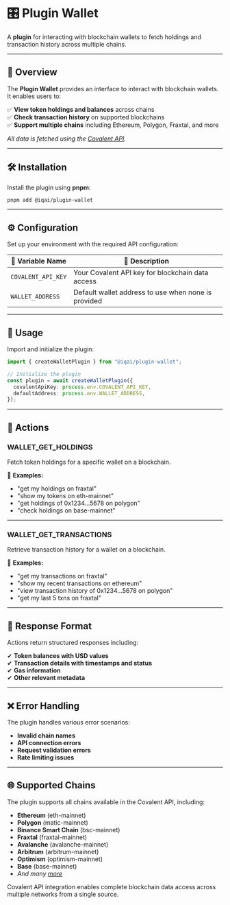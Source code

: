 # 🎛 Plugin Wallet

A **plugin** for interacting with blockchain wallets to fetch holdings and transaction history across multiple chains.

---

## 📌 Overview

The **Plugin Wallet** provides an interface to interact with blockchain wallets. It enables users to:

✅ **View token holdings and balances** across chains  
✅ **Check transaction history** on supported blockchains  
✅ **Support multiple chains** including Ethereum, Polygon, Fraxtal, and more  

_All data is fetched using the [Covalent API](https://goldrush.dev/docs/api-reference/overview)._

---

## 🛠 Installation

Install the plugin using **pnpm**:

```bash
pnpm add @iqai/plugin-wallet
```

---

## ⚙ Configuration

Set up your environment with the required API configuration:

| 🔧 Variable Name            | 📜 Description                                                     |
| --------------------------- | ------------------------------------------------------------------ |
| `COVALENT_API_KEY`          | Your Covalent API key for blockchain data access                   |
| `WALLET_ADDRESS` | Default wallet address to use when none is provided                 |

---

## 🚀 Usage

Import and initialize the plugin:

```typescript
import { createWalletPlugin } from "@iqai/plugin-wallet";

// Initialize the plugin
const plugin = await createWalletPlugin({
  covalentApiKey: process.env.COVALENT_API_KEY,
  defaultAddress: process.env.WALLET_ADDRESS,
});
```

---

## 🎯 Actions

### WALLET_GET_HOLDINGS

Fetch token holdings for a specific wallet on a blockchain.

💬 **Examples:**

- "get my holdings on fraxtal"  
- "show my tokens on eth-mainnet"  
- "get holdings of 0x1234...5678 on polygon"  
- "check holdings on base-mainnet"

---

### WALLET_GET_TRANSACTIONS

Retrieve transaction history for a wallet on a blockchain.

💬 **Examples:**

- "get my transactions on fraxtal"  
- "show my recent transactions on ethereum"  
- "view transaction history of 0x1234...5678 on polygon"  
- "get my last 5 txns on fraxtal"

---

## 📜 Response Format

Actions return structured responses including:

✔ **Token balances with USD values**  
✔ **Transaction details with timestamps and status**  
✔ **Gas information**  
✔ **Other relevant metadata**

---

## ❌ Error Handling

The plugin handles various error scenarios:

- **Invalid chain names**
- **API connection errors**
- **Request validation errors**
- **Rate limiting issues**

---

## 🌐 Supported Chains

The plugin supports all chains available in the Covalent API, including:

- **Ethereum** (eth-mainnet)
- **Polygon** (matic-mainnet)
- **Binance Smart Chain** (bsc-mainnet)
- **Fraxtal** (fraxtal-mainnet)
- **Avalanche** (avalanche-mainnet)
- **Arbitrum** (arbitrum-mainnet)
- **Optimism** (optimism-mainnet)
- **Base** (base-mainnet)
- _And many [more](https://goldrush.dev/chains)_

Covalent API integration enables complete blockchain data access across multiple networks from a single source.
